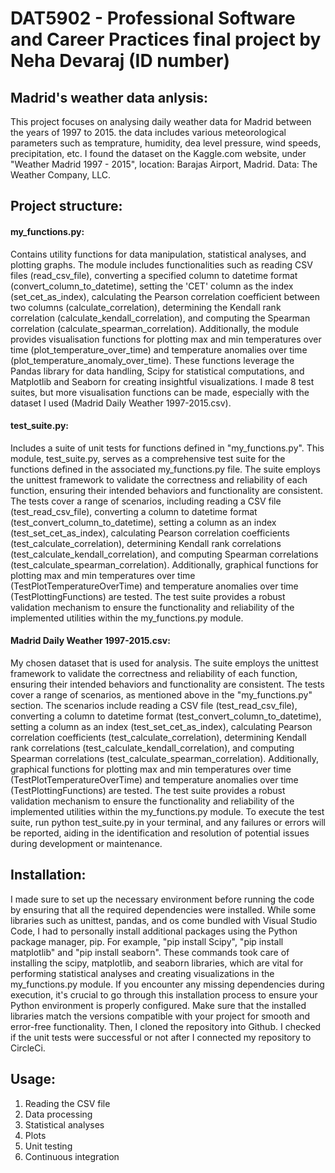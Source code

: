 # DAT5902 - Professional Software and Career Practices final project by Neha Devaraj (ID number)


## Madrid's weather data anlysis:

This project focuses on analysing daily weather data for Madrid between the years of 1997 to 2015. the data includes various meteorological parameters such as temprature, humidity, dea level pressure, wind speeds, precipitation, etc. I found the dataset on the Kaggle.com website, under "Weather Madrid 1997 - 2015", location: Barajas Airport, Madrid. Data: The Weather Company, LLC.


## Project structure:

#### my_functions.py:
Contains utility functions for data manipulation, statistical analyses, and plotting graphs.
The module includes functionalities such as reading CSV files (read_csv_file), converting a specified column to datetime format (convert_column_to_datetime), setting the 'CET' column as the index (set_cet_as_index), calculating the Pearson correlation coefficient between two columns (calculate_correlation), determining the Kendall rank correlation (calculate_kendall_correlation), and computing the Spearman correlation (calculate_spearman_correlation). Additionally, the module provides visualisation functions for plotting max and min temperatures over time (plot_temperature_over_time) and temperature anomalies over time (plot_temperature_anomaly_over_time). These functions leverage the Pandas library for data handling, Scipy for statistical computations, and Matplotlib and Seaborn for creating insightful visualizations. I made 8 test suites, but more visualisation functions can be made, especially with the dataset I used (Madrid Daily Weather 1997-2015.csv).

#### test_suite.py:
Includes a suite of unit tests for functions defined in "my_functions.py".
This module, test_suite.py, serves as a comprehensive test suite for the functions defined in the associated my_functions.py file. The suite employs the unittest framework to validate the correctness and reliability of each function, ensuring their intended behaviors and functionality are consistent. The tests cover a range of scenarios, including reading a CSV file (test_read_csv_file), converting a column to datetime format (test_convert_column_to_datetime), setting a column as an index (test_set_cet_as_index), calculating Pearson correlation coefficients (test_calculate_correlation), determining Kendall rank correlations (test_calculate_kendall_correlation), and computing Spearman correlations (test_calculate_spearman_correlation). Additionally, graphical functions for plotting max and min temperatures over time (TestPlotTemperatureOverTime) and temperature anomalies over time (TestPlottingFunctions) are tested. The test suite provides a robust validation mechanism to ensure the functionality and reliability of the implemented utilities within the my_functions.py module.


#### Madrid Daily Weather 1997-2015.csv:
My chosen dataset that is used for analysis. The suite employs the unittest framework to validate the correctness and reliability of each function, ensuring their intended behaviors and functionality are consistent. The tests cover a range of scenarios, as mentioned above in the "my_functions.py" section. The scenarios include reading a CSV file (test_read_csv_file), converting a column to datetime format (test_convert_column_to_datetime), setting a column as an index (test_set_cet_as_index), calculating Pearson correlation coefficients (test_calculate_correlation), determining Kendall rank correlations (test_calculate_kendall_correlation), and computing Spearman correlations (test_calculate_spearman_correlation). Additionally, graphical functions for plotting max and min temperatures over time (TestPlotTemperatureOverTime) and temperature anomalies over time (TestPlottingFunctions) are tested. The test suite provides a robust validation mechanism to ensure the functionality and reliability of the implemented utilities within the my_functions.py module. To execute the test suite, run python test_suite.py in your terminal, and any failures or errors will be reported, aiding in the identification and resolution of potential issues during development or maintenance.


## Installation:
I made sure to set up the necessary environment before running the code by ensuring that all the required dependencies were installed. While some libraries such as unittest, pandas, and os come bundled with Visual Studio Code, I had to personally install additional packages using the Python package manager, pip. For example, "pip install Scipy", "pip install matplotlib" and "pip install seaborn". These commands took care of installing the scipy, matplotlib, and seaborn libraries, which are vital for performing statistical analyses and creating visualizations in the my_functions.py module. If you encounter any missing dependencies during execution, it's crucial to go through this installation process to ensure your Python environment is properly configured. Make sure that the installed libraries match the versions compatible with your project for smooth and error-free functionality. Then, I cloned the repository into Github. I checked if the unit tests were successful or not after I connected my repository to CircleCi.


## Usage:
1. Reading the CSV file
2. Data processing
3. Statistical analyses
4. Plots
5. Unit testing
6. Continuous integration



